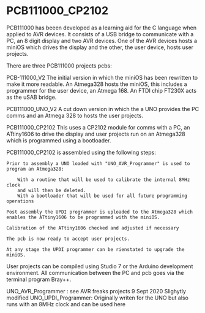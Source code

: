 # PCB111000_CP2102

PCB111000 has beeen developed as a learning aid for the C language when applied to AVR devices.
It consists of a USB bridge to communicate with a PC, an 8 digit display and two AVR devices. One of the AVR devices hosts a miniOS which drives the display and the other, the user device, hosts user projects.

There are three PCB111000 projects pcbs:

PCB-111000_V2 The initial version in which the miniOS has been rewritten to make it more readable. An Atmega328 hosts the miniOS, this includes a programmer for the user device, an Atmega 168. An FTDI chip FT230X acts as the uSAB bridge.

PCB111000_UNO_V2 A cut down version in which the a UNO provides the PC comms and an Atmega 328 to hosts the user projects.

PCB111000_CP2102 This uses a CP2102 module for comms with a PC, an ATtiny1606 to drive the display and user projects run on an Atmega328 which is programmed using a bootloader. 


PCB111000_CP2102 is assembled using the following steps:

	Prior to assembly a UNO loaded with "UNO_AVR_Programmer" is used to
	program an Atmega328:
	
		With a routine that will be used to calibrate the internal 8MHz clock
		and will then be deleted.
		With a bootloader that will be used for all future programming operations
	
	Post assembly the UPDI programmer is uploaded to the Atmega328 which 
	enables the ATtiny1606 to be programmed with the miniOS.

	Calibration of the ATtiny1606 checked and adjusted if necessary
	
	The pcb is now ready to accept user projects.

	At any stage the UPDI programmer can be rienstated to upgrade the miniOS.



User projects can be compiled using Studio 7 or the Arduino development environment.
All communication between the PC and pcb goes via the terminal program Bray++.


UNO_AVR_Programmer :	see AVR freaks projects 9 Sept 2020 Slighytly modified 
UNO_UPDI_Programmer: 	Originally writen for the UNO but also runs with an 8MHz clock
			and can be used here 




